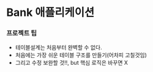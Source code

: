 # Bank 애플리케이션

### 프로젝트 팁
- 테이블설계는 처음부터 완벽할 수 없다.
- 처음에는 가장 쉬운 테이블 구조를 만들기(어차피 고칠것임)
- 그리고 수정 보완할 것!!, but 핵심 로직은 바꾸면 X
